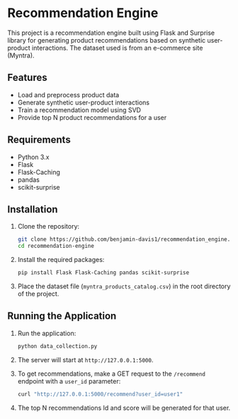 # Recommendation Engine

This project is a recommendation engine built using Flask and Surprise library for generating product recommendations based on synthetic user-product interactions. The dataset used is from an e-commerce site (Myntra).

## Features

- Load and preprocess product data
- Generate synthetic user-product interactions
- Train a recommendation model using SVD
- Provide top N product recommendations for a user

## Requirements

- Python 3.x
- Flask
- Flask-Caching
- pandas
- scikit-surprise

## Installation

1. Clone the repository:
    ```sh
    git clone https://github.com/benjamin-davis1/recommendation_engine.git
    cd recommendation-engine
    ```

2. Install the required packages:
    ```sh
    pip install Flask Flask-Caching pandas scikit-surprise
    ```

3. Place the dataset file (`myntra_products_catalog.csv`) in the root directory of the project.

## Running the Application

1. Run the application:
    ```sh
    python data_collection.py
    ```

2. The server will start at `http://127.0.0.1:5000`.

3. To get recommendations, make a GET request to the `/recommend` endpoint with a `user_id` parameter:
    ```sh
    curl "http://127.0.0.1:5000/recommend?user_id=user1"
    ```

4. The top N recommendations Id and score will be generated for that user.

